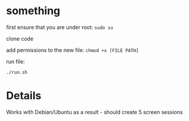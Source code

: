 # something

first ensure that you are under root:
`sudo su`

clone code

add permissions to the new file:
`chmod +x [FILE PATH]`

run file:

`./run.sh`

# Details

Works with Debian/Ubuntu
as a result - should create 5 screen sessions
